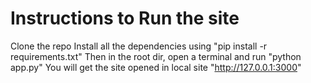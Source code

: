 # Instructions to Run the site

Clone the repo
Install all the dependencies using "pip install -r requirements.txt"
Then in the root dir, open a terminal and run "python app.py"
You will get the site opened in local site "http://127.0.0.1:3000"